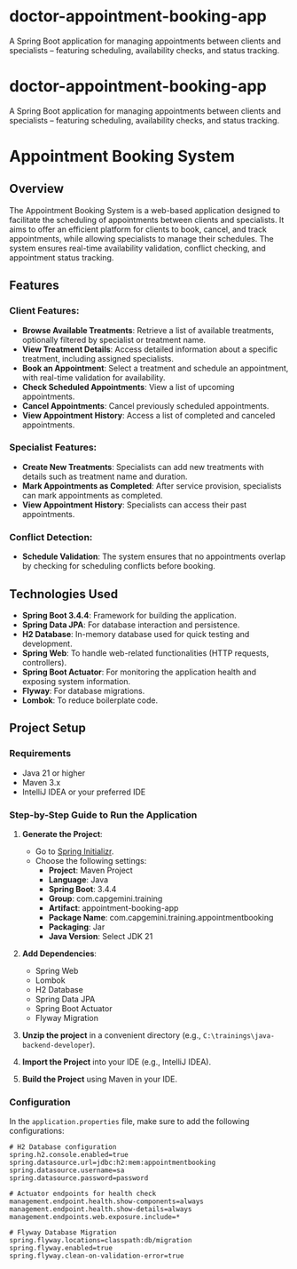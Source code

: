 # doctor-appointment-booking-app
A Spring Boot application for managing appointments between clients and specialists – featuring scheduling, availability checks, and status tracking.




# doctor-appointment-booking-app
A Spring Boot application for managing appointments between clients and specialists – featuring scheduling, availability checks, and status tracking.

# Appointment Booking System

## Overview

The Appointment Booking System is a web-based application designed to facilitate the scheduling of appointments between clients and specialists. It aims to offer an efficient platform for clients to book, cancel, and track appointments, while allowing specialists to manage their schedules. The system ensures real-time availability validation, conflict checking, and appointment status tracking.

## Features

### Client Features:
- **Browse Available Treatments**: Retrieve a list of available treatments, optionally filtered by specialist or treatment name.
- **View Treatment Details**: Access detailed information about a specific treatment, including assigned specialists.
- **Book an Appointment**: Select a treatment and schedule an appointment, with real-time validation for availability.
- **Check Scheduled Appointments**: View a list of upcoming appointments.
- **Cancel Appointments**: Cancel previously scheduled appointments.
- **View Appointment History**: Access a list of completed and canceled appointments.

### Specialist Features:
- **Create New Treatments**: Specialists can add new treatments with details such as treatment name and duration.
- **Mark Appointments as Completed**: After service provision, specialists can mark appointments as completed.
- **View Appointment History**: Specialists can access their past appointments.

### Conflict Detection:
- **Schedule Validation**: The system ensures that no appointments overlap by checking for scheduling conflicts before booking.

## Technologies Used

- **Spring Boot 3.4.4**: Framework for building the application.
- **Spring Data JPA**: For database interaction and persistence.
- **H2 Database**: In-memory database used for quick testing and development.
- **Spring Web**: To handle web-related functionalities (HTTP requests, controllers).
- **Spring Boot Actuator**: For monitoring the application health and exposing system information.
- **Flyway**: For database migrations.
- **Lombok**: To reduce boilerplate code.

## Project Setup

### Requirements
- Java 21 or higher
- Maven 3.x
- IntelliJ IDEA or your preferred IDE

### Step-by-Step Guide to Run the Application

1. **Generate the Project**:
   - Go to [Spring Initializr](https://start.spring.io/).
   - Choose the following settings:
     - **Project**: Maven Project
     - **Language**: Java
     - **Spring Boot**: 3.4.4
     - **Group**: com.capgemini.training
     - **Artifact**: appointment-booking-app
     - **Package Name**: com.capgemini.training.appointmentbooking
     - **Packaging**: Jar
     - **Java Version**: Select JDK 21

2. **Add Dependencies**:
   - Spring Web
   - Lombok
   - H2 Database
   - Spring Data JPA
   - Spring Boot Actuator
   - Flyway Migration

3. **Unzip the project** in a convenient directory (e.g., `C:\trainings\java-backend-developer`).

4. **Import the Project** into your IDE (e.g., IntelliJ IDEA).

5. **Build the Project** using Maven in your IDE.

### Configuration

In the `application.properties` file, make sure to add the following configurations:

```properties
# H2 Database configuration
spring.h2.console.enabled=true
spring.datasource.url=jdbc:h2:mem:appointmentbooking
spring.datasource.username=sa
spring.datasource.password=password

# Actuator endpoints for health check
management.endpoint.health.show-components=always
management.endpoint.health.show-details=always
management.endpoints.web.exposure.include=*

# Flyway Database Migration
spring.flyway.locations=classpath:db/migration
spring.flyway.enabled=true
spring.flyway.clean-on-validation-error=true

